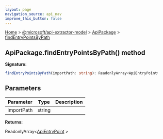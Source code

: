 ```yaml
---
layout: page
navigation_source: api_nav
improve_this_button: false
---
```



[Home](./index.md) &gt; [@microsoft/api-extractor-model](./api-extractor-model.md) &gt; [ApiPackage](./api-extractor-model.apipackage.md) &gt; [findEntryPointsByPath](./api-extractor-model.apipackage.findentrypointsbypath.md)

## ApiPackage.findEntryPointsByPath() method

<b>Signature:</b>

```typescript
findEntryPointsByPath(importPath: string): ReadonlyArray<ApiEntryPoint>;
```

## Parameters

|  Parameter | Type | Description |
|  --- | --- | --- |
|  importPath | string |  |

<b>Returns:</b>

ReadonlyArray&lt;[ApiEntryPoint](./api-extractor-model.apientrypoint.md) &gt;
